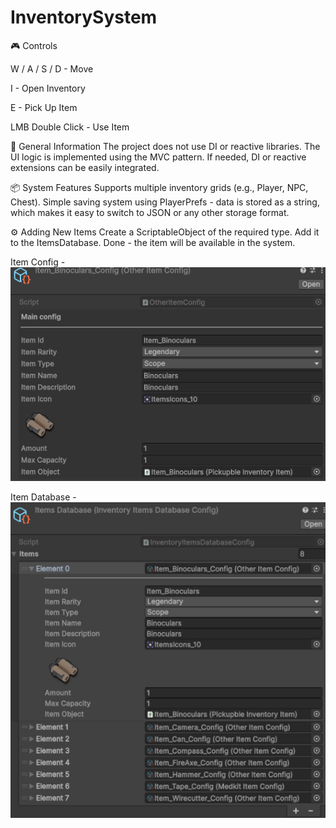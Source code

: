 # InventorySystem

🎮 Controls

W / A / S / D - Move

I - Open Inventory

E - Pick Up Item

LMB Double Click - Use Item

🧩 General Information
The project does not use DI or reactive libraries.
The UI logic is implemented using the MVC pattern.
If needed, DI or reactive extensions can be easily integrated.

📦 System Features
Supports multiple inventory grids (e.g., Player, NPC, Chest).
Simple saving system using PlayerPrefs - data is stored as a string,
which makes it easy to switch to JSON or any other storage format.

⚙️ Adding New Items
Create a ScriptableObject of the required type.
Add it to the ItemsDatabase.
Done - the item will be available in the system.

Item Config - ![alt text](image-1.png)

Item Database - ![alt text](image.png)
